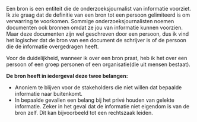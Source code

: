 
Een bron is een entiteit die de onderzoeksjournalist van informatie voorziet. Ik zie graag dat de definitie van een bron tot een persoon gelimiteerd is om verwarring te voorkomen. Sommige onderzoeksjournalisten noemen documenten ook bronnen omdat ze jou van informatie kunnen voorzien. Maar deze documenten zijn wel geschreven door een persoon, dus ik vind het logischer dat de bron van een document de schrijver is of de persoon die de informatie overgedragen heeft.

Voor de duidelijkheid, wanneer ik over een bron praat, heb ik het over een persoon of een groep personen of een organisatie(die uit mensen bestaat).

__De bron heeft in iedergeval deze twee belangen:__
* Anoniem te blijven voor de stakeholders die niet willen dat bepaalde informatie naar buitenkomt.
* In bepaalde gevallen een belang bij het privé houden van gelekte informatie. Zeker in het geval dat de informatie niet eigendom is van de bron zelf. Dit kan bijvoorbeeld tot een rechtszaak leiden.